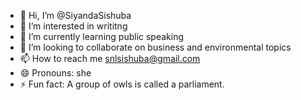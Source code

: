 - 👋 Hi, I’m @SiyandaSishuba
- 👀 I’m interested in writitng 
- 🌱 I’m currently learning public speaking 
- 💞️ I’m looking to collaborate on business and environmental topics
- 📫 How to reach me snlsishuba@gmail.com
- 😄 Pronouns: she
- ⚡ Fun fact: A group of owls is called a parliament.

<!---
SiyandaSishuba/SiyandaSishuba is a ✨ special ✨ repository because its `README.md` (this file) appears on your GitHub profile.
You can click the Preview link to take a look at your changes.
--->
